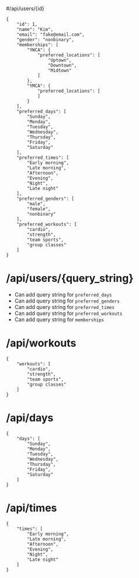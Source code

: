 #/api/users/{id}

```
{
    "id": 1,
    "name": "Kim",
    "email": "fake@email.com",
    "gender": "nonbinary",
    "memberships": [
        "YWCA": {
            "preferred_locations": [
                "Uptown",
                "Downtown",
                "Midtown"
            ]
        },
        "YMCA": {
            "preferred_locations": [
            ]
        }
    ],
    "preferred_days": [
        "Sunday",
        "Monday",
        "Tuesday",
        "Wednesday",
        "Thursday",
        "Friday",
        "Saturday"
    ],
    "preferred_times": [
        "Early morning",
        "Late morning",
        "Afternoon",
        "Evening",
        "Night",
        "Late night"
    ],
    "preferred_genders": [
        "male",
        "female",
        "nonbinary"
    ],
    "preferred_workouts": [
        "cardio",
        "strength",
        "team sports",
        "group classes"
    ]
}
```

# /api/users/{query_string}

* Can add query string for `preferred_days`
* Can add query string for `preferred_genders`
* Can add query string for `preferred_times`
* Can add query string for `preferred_workouts`
* Can add query string for `memberships`

# /api/workouts

```
{
    "workouts": [
        "cardio",
        "strength",
        "team sports",
        "group classes"
    ]
}
```

# /api/days

```
{
    "days": [
        "Sunday",
        "Monday",
        "Tuesday",
        "Wednesday",
        "Thursday",
        "Friday",
        "Saturday"
    ]
}
```

# /api/times

```
{
    "times": [
        "Early morning",
        "Late morning",
        "Afternoon",
        "Evening",
        "Night",
        "Late night"
    ]
}
```
